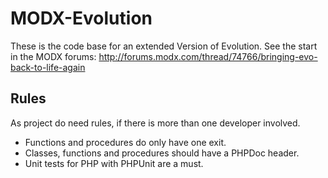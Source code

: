 MODX-Evolution
==============

These is the code base for an extended Version of Evolution.
See the start in the MODX forums: http://forums.modx.com/thread/74766/bringing-evo-back-to-life-again

## Rules ##

As project do need rules, if there is more than one developer involved.

* Functions and procedures do only have one exit.
* Classes, functions and procedures should have a PHPDoc header.
* Unit tests for PHP with PHPUnit are a must.
